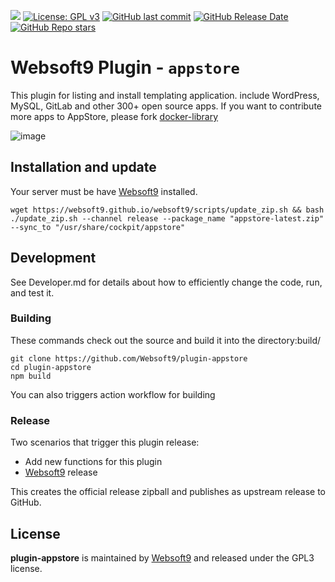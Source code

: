 [![](https://lab.frogg.it/lydra/yunohost/ansible-yunohost/badges/main/pipeline.svg)](https://lab.frogg.it/lydra/yunohost/ansible-yunohost/-/pipelines)
[![License: GPL v3](https://img.shields.io/badge/License-GPL%20v3-blue.svg)](http://www.gnu.org/licenses/gpl-3.0)
[![GitHub last commit](https://img.shields.io/github/last-commit/LydraFr/ansible-yunohost)](https://github.com/LydraFr/ansible-yunohost)
[![GitHub Release Date](https://img.shields.io/github/release-date/LydraFr/ansible-yunohost)](https://github.com/LydraFr/ansible-yunohost)
[![GitHub Repo stars](https://img.shields.io/github/stars/LydraFr/ansible-yunohost?style=social)](https://github.com/LydraFr/ansible-yunohost)

# Websoft9 Plugin - `appstore`

This plugin for listing and install templating application. include WordPress, MySQL, GitLab and other 300+ open source apps. If you want to contribute more apps to AppStore, please fork [docker-library](https://github.com/Websoft9/docker-library)

![image](https://github.com/Websoft9/plugin-appstore/assets/16741975/74c3919c-9906-448d-aab9-9334d8fb8d60)

## Installation and update

Your server must be have [Websoft9](https://github.com/Websoft9) installed.  

```
wget https://websoft9.github.io/websoft9/scripts/update_zip.sh && bash ./update_zip.sh --channel release --package_name "appstore-latest.zip" --sync_to "/usr/share/cockpit/appstore"
```

## Development

See Developer.md for details about how to efficiently change the code, run, and test it.

### Building

These commands check out the source and build it into the directory:build/
```
git clone https://github.com/Websoft9/plugin-appstore
cd plugin-appstore
npm build
```
You can also triggers action workflow for building

### Release

Two scenarios that trigger this plugin release:

* Add new functions for this plugin
* [Websoft9](https://github.com/Websoft9/websoft9) release

This creates the official release zipball and publishes as upstream release to GitHub.

## License

**plugin-appstore** is maintained by [Websoft9](https://www.websoft9.com) and released under the GPL3 license.
